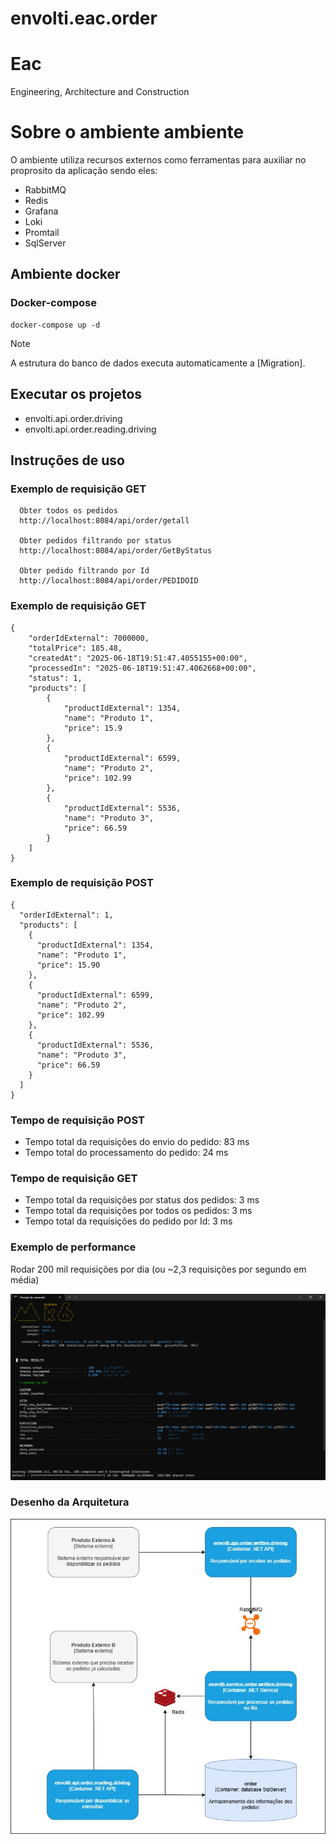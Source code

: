 # envolti.eac.order

# Eac
Engineering, Architecture and Construction

# Sobre o ambiente ambiente

O ambiente utiliza recursos externos como ferramentas para auxiliar no proprosito da aplicação sendo eles:

- RabbitMQ
- Redis
- Grafana
- Loki
- Promtail
- SqlServer

## Ambiente docker

### Docker-compose
```
docker-compose up -d
```

> [!NOTE]
> A estrutura do banco de dados executa automaticamente a [Migration].

## Executar os projetos

* envolti.api.order.driving
* envolti.api.order.reading.driving

## Instruções de uso

### Exemplo de requisição GET
```
  Obter todos os pedidos
  http://localhost:8084/api/order/getall

  Obter pedidos filtrando por status
  http://localhost:8084/api/order/GetByStatus

  Obter pedido filtrando por Id
  http://localhost:8084/api/order/PEDIDOID
```

### Exemplo de requisição GET
```
{
    "orderIdExternal": 7000000,
    "totalPrice": 185.48,
    "createdAt": "2025-06-18T19:51:47.4055155+00:00",
    "processedIn": "2025-06-18T19:51:47.4062668+00:00",
    "status": 1,
    "products": [
        {
            "productIdExternal": 1354,
            "name": "Produto 1",
            "price": 15.9
        },
        {
            "productIdExternal": 6599,
            "name": "Produto 2",
            "price": 102.99
        },
        {
            "productIdExternal": 5536,
            "name": "Produto 3",
            "price": 66.59
        }
    ]
}
```

### Exemplo de requisição POST
```
{
  "orderIdExternal": 1,
  "products": [
    {
      "productIdExternal": 1354,
      "name": "Produto 1",
      "price": 15.90
    },
    {
      "productIdExternal": 6599,
      "name": "Produto 2",
      "price": 102.99
    },
    {
      "productIdExternal": 5536,
      "name": "Produto 3",
      "price": 66.59
    }
  ]
}
```

### Tempo de requisição POST

- Tempo total da requisições do envio do pedido: 83 ms
- Tempo total do processamento do pedido: 24 ms

### Tempo de requisição GET
- Tempo total da requisições por status dos pedidos: 3 ms
- Tempo total da requisições por todos os pedidos: 3 ms
- Tempo total da requisições do pedido por Id: 3 ms

### Exemplo de performance

Rodar 200 mil requisições por dia (ou ~2,3 requisições por segundo em média)

![Sou uma imagem](Tests.png)

### Desenho da Arquitetura

![Sou uma imagem](Arquitetura.jpg)
